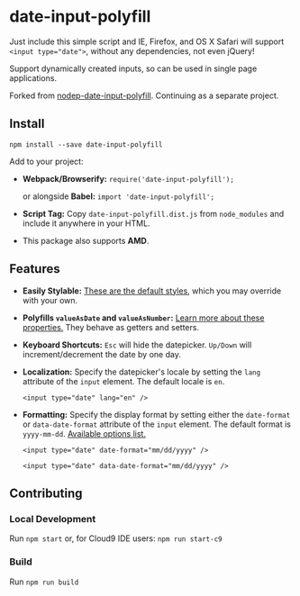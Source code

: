 # date-input-polyfill
Just include this simple script and IE, Firefox, and OS X Safari will support `<input type="date">`, without any dependencies, not even jQuery!

Support dynamically created inputs, so can be used in single page applications.

Forked from [nodep-date-input-polyfill](https://github.com/brianblakely/nodep-date-input-polyfill). Continuing as a separate project.

## Install
`npm install --save date-input-polyfill`

Add to your project:

* **Webpack/Browserify:** `require('date-input-polyfill');`

    or alongside **Babel:** `import 'date-input-polyfill';`

* **Script Tag:** Copy `date-input-polyfill.dist.js` from `node_modules` and
include it anywhere in your HTML.

* This package also supports **AMD**.

## Features
* **Easily Stylable:** [These are the default styles](https://github.com/jcgertig/date-input-polyfill/blob/master/date-input-polyfill.scss),
which you may override with your own.

* **Polyfills `valueAsDate` and `valueAsNumber`:**
[Learn more about these properties.](https://developer.mozilla.org/en-US/docs/Web/API/HTMLInputElement#property-valueasdate)
They behave as getters and setters.

* **Keyboard Shortcuts:** `Esc` will hide the datepicker. `Up/Down` will
increment/decrement the date by one day.

* **Localization:** Specify the datepicker's locale by setting the
`lang` attribute of the `input` element.  The default locale is `en`.

    `<input type="date" lang="en" />`

* **Formatting:** Specify the display format by setting either the
`date-format` or `data-date-format` attribute of the `input` element.  The default format is `yyyy-mm-dd`.
[Available options list.](https://github.com/felixge/node-dateformat#mask-options)

    `<input type="date" date-format="mm/dd/yyyy" />`
    
    `<input type="date" data-date-format="mm/dd/yyyy" />`


## Contributing

### Local Development
Run `npm start` or, for Cloud9 IDE users: `npm run start-c9`

### Build
Run `npm run build`
